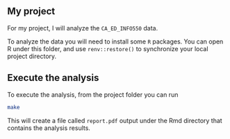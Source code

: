 ## My project

For my project, I will analyze the `CA_ED_INFO550` data.

To analyze the data you will need to install some `R` packages. You can open R under this folder, and use `renv::restore()` to synchronize your local project directory.

## Execute the analysis

To execute the analysis, from the project folder you can run 

``` bash
make
```

This will create a file called `report.pdf` output under the Rmd directory that contains the analysis results.
